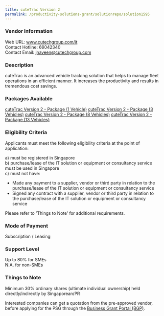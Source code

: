 ```yaml
---
title: cuteTrac Version 2 
permalink: /productivity-solutions-grant/solutionrepo/solution1595
---
```


### Vendor Information
Web URL: www.cutechgroup.com/it <br>Contact Hotline: 69042340 <br>Contact Email: jnaveen@cutechgroup.com

### Description

cuteTrac is an advanced vehicle tracking solution that helps to manage fleet operations in an efficient manner. It increases the productivity and results in tremendous cost savings.

### Packages Available

<a href='https://www.gobusiness.gov.sg/images/psg/Cutech_Infocomm_Solutions_Annex_3_Part_1.pdf' target='_blank'>cuteTrac Version 2  - Package (1 Vehicle)</a>
<a href='https://www.gobusiness.gov.sg/images/psg/Cutech_Infocomm_Solutions_Annex_3_Part_2.pdf' target='_blank'>cuteTrac Version 2  -  Package (3 Vehicles)</a>
<a href='https://www.gobusiness.gov.sg/images/psg/Cutech_Infocomm_Solutions_Annex_3_Part_3.pdf' target='_blank'>cuteTrac Version 2  - Package (8 Vehicles)</a>
<a href='https://www.gobusiness.gov.sg/images/psg/Cutech_Infocomm_Solutions_Annex_3_Part_4.pdf' target='_blank'>cuteTrac Version 2  - Package (13 Vehicles)</a>

### Eligibility Criteria

Applicants must meet the following eligibility criteria at the point of application:

a) must be registered in Singapore <br>
b) purchase/lease of the IT solution or equipment or consultancy service must be used in Singapore <br>
c) must not have:
- Made any payment to a supplier, vendor or third party in relation to the purchase/lease of the IT solution or equipment or consultancy service
- Signed any contract with a supplier, vendor or third party in relation to the purchase/lease of the IT solution or equipment or consultancy service

Please refer to 'Things to Note' for additional requirements.

### Mode of Payment
Subscription / Leasing

### Support Level
Up to 80% for SMEs <br>
N.A. for non-SMEs

### Things to Note
Minimum 30% ordinary shares (ultimate individual ownership) held directly/indirectly by Singaporean/PR

Interested companies can get a quotation from the pre-approved vendor, before applying for the PSG through the <a target='_blank' href='https://www.businessgrants.gov.sg/'>Business Grant Portal (BGP)</a>.
